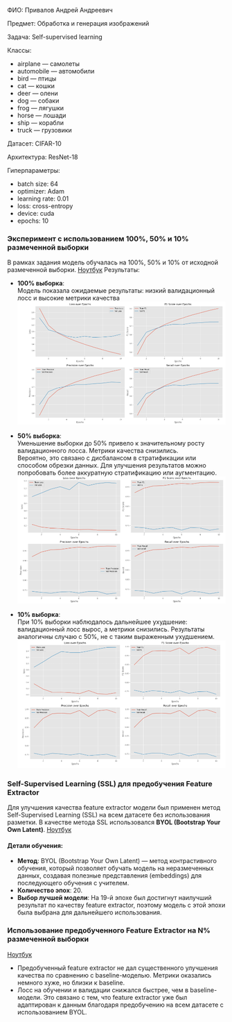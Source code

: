 ФИО: Привалов Андрей Андреевич

Предмет: Обработка и генерация изображений

Задача: Self-supervised learning

Классы:

- airplane — самолеты
- automobile — автомобили
- bird — птицы
- cat — кошки
- deer — олени
- dog — собаки
- frog — лягушки
- horse — лошади
- ship — корабли
- truck — грузовики
  
Датасет: CIFAR-10

Архитектура: ResNet-18

Гиперпараметры:
- batch size: 64
- optimizer: Adam
- learning rate: 0.01
- loss: cross-entropy
- device: cuda
- epochs: 10


### Эксперимент с использованием 100%, 50% и 10% размеченной выборки

В рамках задания модель обучалась на 100%, 50% и 10% от исходной размеченной выборки.
[Ноутбук](1_task.ipynb)
Результаты:

- **100% выборка**:  
  Модель показала ожидаемые результаты: низкий валидационный лосс и высокие метрики качества
![](./imgs/100.png)


- **50% выборка**:  
  Уменьшение выборки до 50% привело к значительному росту валидационного лосса. Метрики качества снизились.  
  Вероятно, это связано с дисбалансом в стратификации или способом обрезки данных. Для улучшения результатов можно попробовать более аккуратную стратификацию или аугментацию.
![](./imgs/50.png)

- **10% выборка**:  
  При 10% выборки наблюдалось дальнейшее ухудшение: валидационный лосс вырос, а метрики снизились. Результаты аналогичны случаю с 50%, не с таким выраженным ухудшением.
![](./imgs/10.png)


### Self-Supervised Learning (SSL) для предобучения Feature Extractor

Для улучшения качества feature extractor модели был применен метод Self-Supervised Learning (SSL) на всем датасете без использования разметки. В качестве метода SSL использовался **BYOL (Bootstrap Your Own Latent)**.
[Ноутбук](2_task.ipynb)
#### Детали обучения:
- **Метод**: BYOL (Bootstrap Your Own Latent) — метод контрастивного обучения, который позволяет обучать модель на неразмеченных данных, создавая полезные представления (embeddings) для последующего обучения с учителем.
- **Количество эпох**: 20.
- **Выбор лучшей модели**: На 19-й эпохе был достигнут наилучший результат по качеству feature extractor, поэтому модель с этой эпохи была выбрана для дальнейшего использования.


### Использование предобученного Feature Extractor на N% размеченной выборки
[Ноутбук](3_task.ipynb)
- Предобученный feature extractor не дал существенного улучшения качества по сравнению с baseline-моделью. Метрики оказались немного хуже, но близки к baseline.
- Лосс на обучении и валидации снижался быстрее, чем в baseline-модели. Это связано с тем, что feature extractor уже был адаптирован к данным благодаря предобучению на всем датасете с использованием BYOL.
